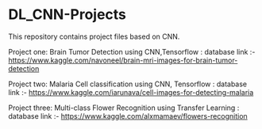# DL_CNN-Projects
This repository contains project files based on CNN.

Project one:
Brain Tumor Detection using CNN,Tensorflow :
database link :- https://www.kaggle.com/navoneel/brain-mri-images-for-brain-tumor-detection

Project two:
Malaria Cell classification using CNN, Tensorflow :
database link :- https://www.kaggle.com/iarunava/cell-images-for-detecting-malaria

Project three:
Multi-class Flower Recognition using Transfer Learning :
database link :- https://www.kaggle.com/alxmamaev/flowers-recognition

